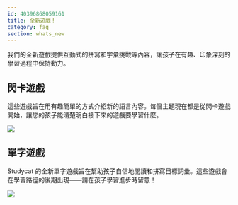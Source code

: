 ```yaml
---
id: 40396868059161
title: 全新遊戲！
category: faq
section: whats_new
---
```

我們的全新遊戲提供互動式的拼寫和字彙挑戰等內容，讓孩子在有趣、印象深刻的學習過程中保持動力。
  
## 閃卡遊戲 
這些遊戲旨在用有趣簡單的方式介紹新的語言內容。每個主題現在都是從閃卡遊戲開始，讓您的孩子能清楚明白接下來的遊戲要學習什麼。
  
![](https://help.studycat.com/hc/article_attachments/40396888063769)  

## 單字遊戲
Studycat 的全新單字遊戲旨在幫助孩子自信地閱讀和拼寫目標詞彙。這些遊戲會在學習路徑的後期出現——請在孩子學習進步時留意！

![](https://help.studycat.com/hc/article_attachments/40706212454169)

